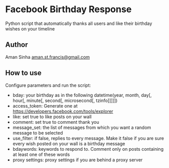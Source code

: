 Facebook Birthday Response
=========================
Python script that automatically thanks all users and like their birthday wishes on your timeline


Author
------
Aman Sinha <aman.st.francis@gmail.com>


How to use
------------
Configure parameters and run the script:
- bday: your birthday as in the following datetime(year, month, day[, hour[, minute[, second[, microsecond[, tzinfo]]]]])
- access_token: Generate one at https://developers.facebook.com/tools/explorer
- like: set true to like posts on your wall
- comment: set true to comment thank you
- message_set: the list of messages from which you want a random message to be selected
- use_filter: if false, replies to every message. Make it false if you are sure every wish posted on your wall is a birthday message
- bdaywords: keywords to respond to. Comment only on posts containing at least one of these words
- proxy settings: proxy settings if you are behind a proxy server

